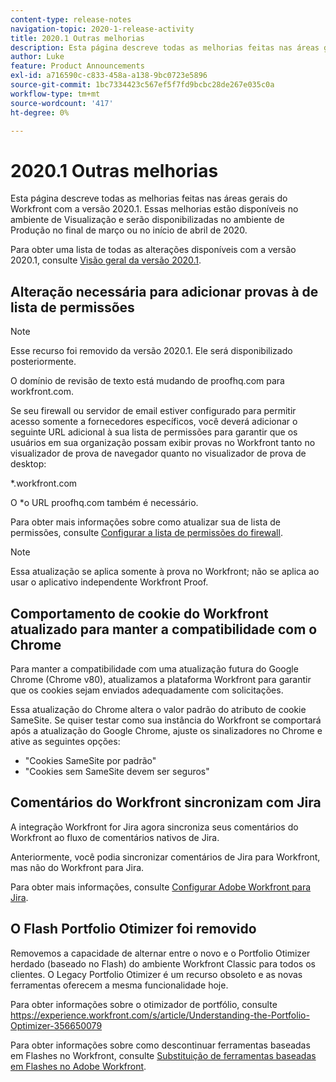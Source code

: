 ```yaml
---
content-type: release-notes
navigation-topic: 2020-1-release-activity
title: 2020.1 Outras melhorias
description: Esta página descreve todas as melhorias feitas nas áreas gerais do Workfront com a versão 2020.1. Essas melhorias estão disponíveis no ambiente de Visualização e serão disponibilizadas no ambiente de Produção no final de março ou no início de abril de 2020.
author: Luke
feature: Product Announcements
exl-id: a716590c-c833-458a-a138-9bc0723e5896
source-git-commit: 1bc7334423c567ef5f7fd9bcbc28de267e035c0a
workflow-type: tm+mt
source-wordcount: '417'
ht-degree: 0%

---
```


# 2020.1 Outras melhorias

Esta página descreve todas as melhorias feitas nas áreas gerais do Workfront com a versão 2020.1. Essas melhorias estão disponíveis no ambiente de Visualização e serão disponibilizadas no ambiente de Produção no final de março ou no início de abril de 2020.

Para obter uma lista de todas as alterações disponíveis com a versão 2020.1, consulte [Visão geral da versão 2020.1](../../../product-announcements/product-releases/2020.1-release-activity/2020.1-release-overview.md).

## Alteração necessária para adicionar provas à  de lista de permissões

>[!NOTE]
>
>Esse recurso foi removido da versão 2020.1. Ele será disponibilizado posteriormente.

O domínio de revisão de texto está mudando de proofhq.com para workfront.com.

Se seu firewall ou servidor de email estiver configurado para permitir acesso somente a fornecedores específicos, você deverá adicionar o seguinte URL adicional à sua lista de permissões para garantir que os usuários em sua organização possam exibir provas no Workfront tanto no visualizador de prova de navegador quanto no visualizador de prova de desktop:

&#42;.workfront.com

O &#42;o URL proofhq.com também é necessário.

Para obter mais informações sobre como atualizar sua  de lista de permissões, consulte [Configurar a  lista de permissões do firewall](../../../administration-and-setup/get-started-wf-administration/configure-your-firewall.md).

>[!NOTE]
>
>Essa atualização se aplica somente à prova no Workfront; não se aplica ao usar o aplicativo independente Workfront Proof.

## Comportamento de cookie do Workfront atualizado para manter a compatibilidade com o Chrome

Para manter a compatibilidade com uma atualização futura do Google Chrome (Chrome v80), atualizamos a plataforma Workfront para garantir que os cookies sejam enviados adequadamente com solicitações.

Essa atualização do Chrome altera o valor padrão do atributo de cookie SameSite. Se quiser testar como sua instância do Workfront se comportará após a atualização do Google Chrome, ajuste os sinalizadores no Chrome e ative as seguintes opções:

* &quot;Cookies SameSite por padrão&quot;
* &quot;Cookies sem SameSite devem ser seguros&quot;

## Comentários do Workfront sincronizam com Jira

A integração Workfront for Jira agora sincroniza seus comentários do Workfront ao fluxo de comentários nativos de Jira.

Anteriormente, você podia sincronizar comentários de Jira para Workfront, mas não do Workfront para Jira.

Para obter mais informações, consulte [Configurar Adobe Workfront para Jira](../../../workfront-integrations-and-apps/use-workfront-with-jira/configure-workfront-for-jira.md).

## O Flash Portfolio Otimizer foi removido

Removemos a capacidade de alternar entre o novo e o Portfolio Otimizer herdado (baseado no Flash) do ambiente Workfront Classic para todos os clientes. O Legacy Portfolio Otimizer é um recurso obsoleto e as novas ferramentas oferecem a mesma funcionalidade hoje.

Para obter informações sobre o otimizador de portfólio, consulte https://experience.workfront.com/s/article/Understanding-the-Portfolio-Optimizer-356650079

Para obter informações sobre como descontinuar ferramentas baseadas em Flashes no Workfront, consulte [Substituição de ferramentas baseadas em Flashes no Adobe Workfront](../../../product-announcements/announcements/announcement-archive/replace-flash-tools.md).
